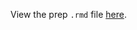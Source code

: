 View the prep `.rmd` file [here](https://github.com/OHI-Science/bhi-prep/blob/draft/prep/nutrient_load/v2019/nutrient_load_prep.rmd).
